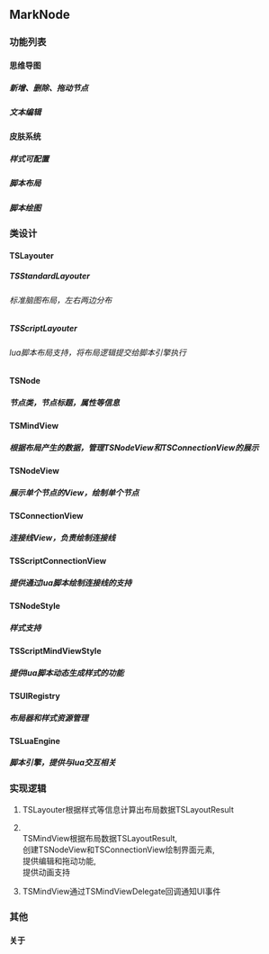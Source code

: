 ## MarkNode
<!-- !ATTRIBUTE: style=conn-view-attr: lineWidth=2; -->
### 功能列表
<!-- !ATTRIBUTE: style=conn-view-class: TSSimpleConnectionView; conn-view-attr: fillColor=255,95,0; conn-view-attr: fillWidth=10; conn-view-attr: lineWidth=0; -->
#### 思维导图
##### 新增、删除、拖动节点
##### 文本编辑
#### 皮肤系统
<!-- !ATTRIBUTE: style=conn-view-class: TSLineConnectionView; sub-alignment: top; conn-view-attr: lineWidth=2; conn-view-attr: lineColor=75,75,75; -->
##### 样式可配置
##### 脚本布局
##### 脚本绘图
### 类设计
#### TSLayouter
##### TSStandardLayouter
###### 标准脑图布局，左右两边分布
##### TSScriptLayouter
###### lua脚本布局支持，将布局逻辑提交给脚本引擎执行
#### TSNode
##### 节点类，节点标题，属性等信息
#### TSMindView
##### 根据布局产生的数据，管理TSNodeView和TSConnectionView的展示
#### TSNodeView
##### 展示单个节点的View，绘制单个节点
#### TSConnectionView
##### 连接线View，负责绘制连接线
#### TSScriptConnectionView
##### 提供通过lua脚本绘制连接线的支持
#### TSNodeStyle
##### 样式支持
#### TSScriptMindViewStyle
##### 提供lua脚本动态生成样式的功能
#### TSUIRegistry
##### 布局器和样式资源管理
#### TSLuaEngine
##### 脚本引擎，提供与lua交互相关
### 实现逻辑
<!-- !ATTRIBUTE: style=conn-view-class: TSLineConnectionView;  conn-view-attr: lineWidth=5; conn-view-attr: lineColor=255,0,0,50;sub-alignment: top; -->
1. TSLayouter根据样式等信息计算出布局数据TSLayoutResult
<!-- !ATTRIBUTE: style=max-width: 400; alignment: left; -->
2. <br/>TSMindView根据布局数据TSLayoutResult, <br/>创建TSNodeView和TSConnectionView绘制界面元素, <br/>提供编辑和拖动功能, <br/>提供动画支持
<!-- !ATTRIBUTE: style=max-width: 400 -->
3. TSMindView通过TSMindViewDelegate回调通知UI事件
<!-- !ATTRIBUTE: style=max-width: 400 -->
### 其他
<!-- !ATTRIBUTE: style=conn-view-attr: lineDash=5, 5; -->
#### 关于
<!-- 
!ATTRIBUTE: link-node=http://chemagui.com:8000/about.md
!ATTRIBUTE: style=bg-color: 255,0,0; text-color: 255,255,255; corner-radius: 15; border-width: 2; view-class: TSNodeView; font-size: 18; alignment: center; 
-->
